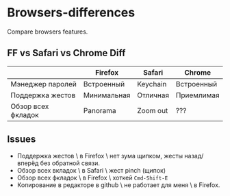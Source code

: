 # Browsers-differences
Compare browsers features.

## FF vs Safari vs Chrome Diff


|       | Firefox | Safari | Chrome |
| ----- | ------- | ------ | ------ |
| Мэнеджер паролей | Встроенный | Keychain | Встроенный |
| Поддержка жестов | Минимальная | Отличная | Приемлимая |
| Обзор всех фкладок | Panorama | Zoom out | ??? |

## Issues
* Поддержка жестов \\ в Firefox \\ нет зума щипком, жесты назад/вперёд без обратной связи.
* Обзор всех вкладок \\ в Safari \\ жест pinch (щипок)
* Обзор всех фкладок \\ в Firefox \\ хоткей `Cmd-Shift-E`
* Копирование в редакторе в github \\ не работает для меня \\ в Firefox.
